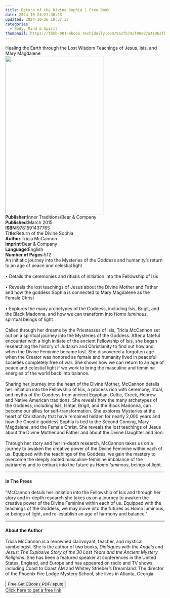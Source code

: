 ```yaml
---
title: Return of the Divine Sophia | Free Book
date: 2024-10-24 22:30:23
updated: 2024-10-26 10:57:37
categories:
  - Body, Mind & Spirit
thumbnail: https://thmb-001-ebook.techidaily.com/9a2f6742f00e87a41963fbca2381761d809d352d76b9b3b5ec26867fe876de95.jpg
---
```

<main id="book-container">
  <div class="flex flex-col">
    <div class="book-brief flex-1 py-6 px-4 sm:p-6 md:py-10 md:px-8">
      <!-- brief-->
      <div class="book-brief-main">
        Healing the Earth through the Lost Wisdom Teachings of Jesus, Isis, and
        Mary Magdalene
      </div>
    </div>
    <div
      class="book-meta-info flex-1 grid gap-4 col-start-1 col-end-3 row-start-1 sm:mb-6 sm:grid-cols-4 lg:gap-6 lg:col-start-2 lg:row-end-6 lg:row-span-6 lg:mb-0"
    >
      <div
        class="book-meta-info-left place-content-center mt-4 p-4 text-sm leading-6 col-start-2 col-span-2 dark:text-slate-400"
      >
        <img
          class="w-full h-500 object-cover rounded-lg sm:h-255 sm:col-span-2 lg:col-span-full"
          src="https://img-001-ebook.techidaily.com/b01dcc21e43c5bc08e49dafee38d5d37179e6480abf5e184d578a362964402c1.jpg"
          alt=""
          width="312"
          height="500"
        />
      </div>
      <div
        class="book-meta-info-right mt-2 col-start-1 row-start-2 col-span-3 self-center"
      >
        <!-- meta data  -->
        <div class="flex flex-col px-4 md:px-8">
          <div class="flex-1">
            <strong>Publisher</strong>:<span class="px-2"
              >Inner Traditions/Bear &amp; Company</span
            >
          </div>
          <div class="flex-1">
            <strong>Published</strong>:<span class="px-2">March 2015</span>
          </div>
          <div class="flex-1">
            <strong>ISBN</strong>:<span class="px-2">9781591437765</span>
          </div>
          <div class="flex-1">
            <strong>Title</strong>:<span class="px-2"
              >Return of the Divine Sophia</span
            >
          </div>
          <div class="flex-1">
            <strong>Author</strong>:<span class="px-2">Tricia McCannon</span>
          </div>
          <div class="flex-1">
            <strong>Imprint</strong>:<span class="px-2"
              >Bear &amp; Company</span
            >
          </div>
          <div class="flex-1">
            <strong>Language</strong>:<span class="px-2">English</span>
          </div>
          <div class="flex-1">
            <strong>Number of Pages</strong>:<span class="px-2">512</span>
          </div>
        </div>
      </div>
    </div>
    <div class="book-description flex-1 py-6 px-4 sm:p-6 md:py-10 md:px-8">
      <div class="book-description-main">
        <div accordion-content="" id="description">
          An initiatic journey into the Mysteries of the Goddess and humanity’s
          return to an age of peace and celestial light<br /><br />• Details the
          ceremonies and rituals of initiation into the Fellowship of Isis<br /><br />•
          Reveals the lost teachings of Jesus about the Divine Mother and Father
          and how the goddess Sophia is connected to Mary Magdalene as the
          Female Christ<br /><br />• Explores the many archetypes of the
          Goddess, including Isis, Brigit, and the Black Madonna, and how we can
          transform into <i>Homo luminous</i>, spiritual beings of light<br /><br />Called
          through her dreams by the Priestesses of Isis, Tricia McCannon set out
          on a spiritual journey into the Mysteries of the Goddess. After a
          fateful encounter with a high initiate of the ancient Fellowship of
          Isis, she began researching the history of Judaism and Christianity to
          find out how and when the Divine Feminine became lost. She discovered
          a forgotten age when the Creator was honored as female and humanity
          lived in peaceful societies completely free of war. She shows how we
          can return to an age of peace and celestial light if we work to bring
          the masculine and feminine energies of the world back into balance.
          <br /><br />Sharing her journey into the heart of the Divine Mother,
          McCannon details her initiation into the Fellowship of Isis, a process
          rich with ceremony, ritual, and myths of the Goddess from ancient
          Egyptian, Celtic, Greek, Hebrew, and Native American traditions. She
          reveals how the many archetypes of the Goddess, including Isis,
          Ishtar, Brigit, and the Black Madonna, can become our allies for
          self-transformation. She explores Mysteries at the heart of
          Christianity that have remained hidden for nearly 2,000 years and how
          the Gnostic goddess Sophia is tied to the Second Coming, Mary
          Magdalene, and the Female Christ. She reveals the lost teachings of
          Jesus about the Divine Mother and Father and about the Divine Daughter
          and Son.<br /><br />Through her story and her in-depth research,
          McCannon takes us on a journey to awaken the creative power of the
          Divine Feminine within each of us. Equipped with the teachings of the
          Goddess, we gain the mastery to overcome the deeply rooted
          masculine-feminine imbalance of the patriarchy and to embark into the
          future as <i>Homo luminous</i>, beings of light.
        </div>
        <div class="accordion-fader"></div>
      </div>
    </div>
    <div class="book-excerpts flex-1 py-6 px-4 sm:p-6 md:py-10 md:px-8">
      <!-- excerpts-->
      <div class="book-excerpts-main">
        <hr />
        <h4 class="placeholder placeholder-heading">
          <span>In The Press</span>
        </h4>
        <p>
          "McCannon details her initiation into the Fellowship of Isis and
          through her story and in-depth research she takes us on a journey to
          awaken the creative power of the Divine Feminine within each of us.
          Equipped with the teachings of the Goddess, we may move into the
          futures as Homo luminous, or beings of light, and re-establish an age
          of harmony and balance."
        </p>
      </div>
    </div>
    <div class="book-about-author flex-1 py-6 px-4 sm:p-6 md:py-10 md:px-8">
      <!-- about author-->
      <div class="book-main-author-main">
        <hr />
        <h4 class="placeholder placeholder-heading">
          <span>About the Author</span>
        </h4>
        <p>
          Tricia McCannon is a renowned clairvoyant, teacher, and mystical
          symbologist. She is the author of two books,
          <i>Dialogues with the Angels</i> and
          <i
            >Jesus: The Explosive Story of the 30 Lost Years and the Ancient
            Mystery Religions</i
          >. She has been a featured speaker at conferences in the United
          States, England, and Europe and has appeared on radio and TV shows,
          including Coast to Coast AM and Whitley Strieber’s Dreamland. The
          director of the Phoenix Fire Lodge Mystery School, she lives in
          Atlanta, Georgia.
        </p>
      </div>
    </div>
    <div class="book-free-get flex-1 py-6 px-4 sm:p-6 md:py-10 md:px-8">
      <button
        id="btn-free-get"
        class="bg-blue-500 hover:bg-blue-700 text-white font-bold py-2 px-4 rounded"
      >
        Free Get EBook (.PDF/.epub)
      </button>
      <div id="countdown-display" class="px-2 text-lg mt-2"></div>
      <a
        id="free-link"
        class="hidden bg-blue-500 hover:bg-blue-700 text-white font-bold py-2 px-4 rounded"
        href="https://www.ebooks.com/en-us/book/95782336/return-of-the-divine-sophia/tricia-mccannon/"
        target="_blank"
        >Click here to get a free link</a
      >
    </div>
    <script>
      let countdownTime = 0;
      let countdownInterval = null;
      document
        .getElementById('btn-free-get')
        .addEventListener('click', startCountdown);
      function startCountdown() {
        countdownTime = new Date().getTime() + 60000 * 3;
        countdownInterval = setInterval(updateCountdown, 1000);
        document.getElementById('btn-free-get').disabled = true;
        document
          .getElementById('btn-free-get')
          .classList.add('bg-gray-500', 'cursor-not-allowed');
      }
      function updateCountdown() {
        let currentTime = new Date().getTime();
        let timeLeft = countdownTime - currentTime;
        let secondsLeft = Math.floor(timeLeft / 1000);
        document.getElementById('countdown-display').innerHTML =
          `Remaining time: ${secondsLeft} seconds.`;
        if (secondsLeft <= 0) {
          clearInterval(countdownInterval);
          document.getElementById('btn-free-get').classList.add('hidden');
          document.getElementById('free-link').classList.remove('hidden');
          document.getElementById('countdown-display').innerHTML = '';
        }
      }
    </script>
  </div>
</main>
